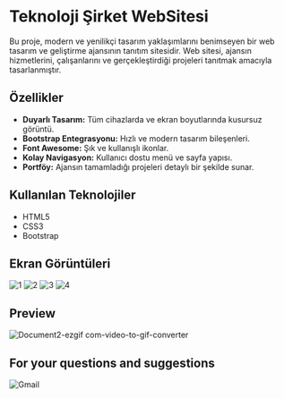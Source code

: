 # Teknoloji Şirket WebSitesi

Bu proje, modern ve yenilikçi tasarım yaklaşımlarını benimseyen bir web tasarım ve geliştirme ajansının tanıtım sitesidir. Web sitesi, ajansın hizmetlerini, çalışanlarını ve gerçekleştirdiği projeleri tanıtmak amacıyla tasarlanmıştır.

## Özellikler

- **Duyarlı Tasarım:** Tüm cihazlarda ve ekran boyutlarında kusursuz görüntü.
- **Bootstrap Entegrasyonu:** Hızlı ve modern tasarım bileşenleri.
- **Font Awesome:** Şık ve kullanışlı ikonlar.
- **Kolay Navigasyon:** Kullanıcı dostu menü ve sayfa yapısı.
- **Portföy:** Ajansın tamamladığı projeleri detaylı bir şekilde sunar.


## Kullanılan Teknolojiler

- HTML5
- CSS3
- Bootstrap

## Ekran Görüntüleri
![1](https://github.com/MehmetPolat20/technology-company/assets/150278524/465e4380-6bb8-4a44-9b7c-a3cdb1aab191)
![2](https://github.com/MehmetPolat20/technology-company/assets/150278524/7b860d5d-861c-4e45-985f-de1bfbdb4f60)
![3](https://github.com/MehmetPolat20/technology-company/assets/150278524/0f0ae190-02cd-4c78-9053-72d5ad3aa289)
![4](https://github.com/MehmetPolat20/technology-company/assets/150278524/2777c0e3-7113-4a6d-9dac-be4266c0230b)

## Preview 
![Document2-ezgif com-video-to-gif-converter](https://github.com/MehmetPolat20/technology-company/assets/150278524/1a0c8011-ea85-48a9-b66d-8cfaf633f269)


## For your questions and suggestions
<a href="mailto:mehmet.polat2035@gmail.com" target="_blank" style="text-decoration: none;">
    <img src="https://img.shields.io/badge/Gmail-D14836.svg?style=for-the-badge&logo=Gmail&logoColor=white" alt="Gmail">
</a>



